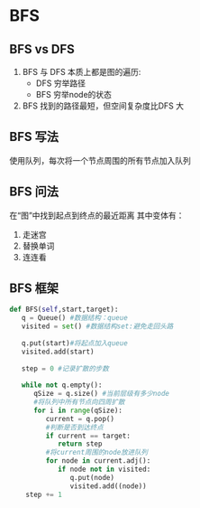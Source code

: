 # BFS

## BFS vs DFS
1. BFS 与 DFS 本质上都是图的遍历: 
   - DFS 穷举路径      
   - BFS 穷举node的状态
2. BFS 找到的路径最短，但空间复杂度比DFS 大

## BFS 写法
使用队列，每次将一个节点周围的所有节点加入队列

## BFS 问法
在“图”中找到起点到终点的最近距离
其中变体有：
1. 走迷宫
2. 替换单词
3. 连连看

## BFS 框架
```python
def BFS(self,start,target):
   q = Queue() #数据结构：queue
   visited = set() #数据结构set:避免走回头路
   
   q.put(start)#将起点加入queue
   visited.add(start)
   
   step = 0 #记录扩散的步数
   
   while not q.empty():
      qSize = q.size() #当前层级有多少node
      #将队列中所有节点向四周扩散
      for i in range(qSize):
         current = q.pop()
         #判断是否到达终点
         if current == target:
            return step
         #将current周围的node放进队列
         for node in current.adj():
            if node not in visited:
               q.put(node)
               visited.add((node))
    step += 1
   
            
         
         
   

```




 

 




